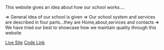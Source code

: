 This website gives an idea about how our school works....

=> General idea of our school is given
=> Our school system and services are described in four parts...they are Home,about,services and contacts
=> We have tried our best to showcase how we maintain quality through this website

[Live Site](https://suspicious-raman-152fcb.netlify.app/)
[Code Link]()
